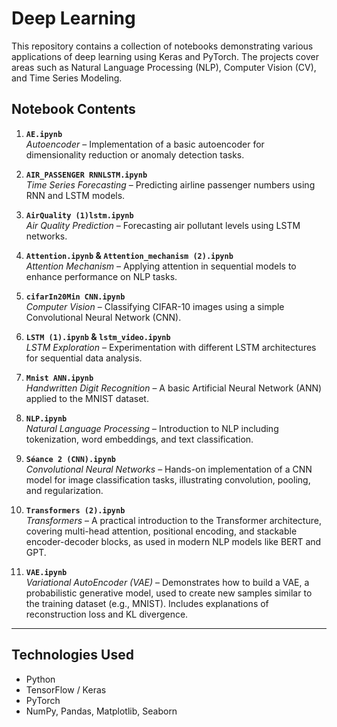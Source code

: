 # Deep Learning 

This repository contains a collection of  notebooks demonstrating various applications of deep learning using Keras and PyTorch. The projects cover areas such as Natural Language Processing (NLP), Computer Vision (CV), and Time Series Modeling.

##  Notebook Contents

1. **`AE.ipynb`**  
   *Autoencoder* – Implementation of a basic autoencoder for dimensionality reduction or anomaly detection tasks.

2. **`AIR_PASSENGER RNNLSTM.ipynb`**  
   *Time Series Forecasting* – Predicting airline passenger numbers using RNN and LSTM models.

3. **`AirQuality (1)lstm.ipynb`**  
   *Air Quality Prediction* – Forecasting air pollutant levels using LSTM networks.

4. **`Attention.ipynb` & `Attention_mechanism (2).ipynb`**  
   *Attention Mechanism* – Applying attention in sequential models to enhance performance on NLP tasks.

5. **`cifarIn20Min CNN.ipynb`**  
   *Computer Vision* – Classifying CIFAR-10 images using a simple Convolutional Neural Network (CNN).

6. **`LSTM (1).ipynb` & `lstm_video.ipynb`**  
   *LSTM Exploration* – Experimentation with different LSTM architectures for sequential data analysis.

7. **`Mnist ANN.ipynb`**  
   *Handwritten Digit Recognition* – A basic Artificial Neural Network (ANN) applied to the MNIST dataset.

8. **`NLP.ipynb`**  
   *Natural Language Processing* – Introduction to NLP including tokenization, word embeddings, and text classification.

9. **`Séance 2 (CNN).ipynb`**  
   *Convolutional Neural Networks* – Hands-on implementation of a CNN model for image classification tasks, illustrating convolution, pooling, and regularization.

10. **`Transformers (2).ipynb`**  
    *Transformers* – A practical introduction to the Transformer architecture, covering multi-head attention, positional encoding, and stackable encoder-decoder blocks, as used in modern NLP models like BERT and GPT.

11. **`VAE.ipynb`**  
    *Variational AutoEncoder (VAE)* – Demonstrates how to build a VAE, a probabilistic generative model, used to create new samples similar to the training dataset (e.g., MNIST). Includes explanations of reconstruction loss and KL divergence.

---

##  Technologies Used

- Python  
- TensorFlow / Keras  
- PyTorch  
- NumPy, Pandas, Matplotlib, Seaborn  
